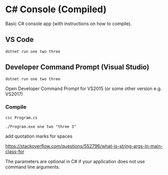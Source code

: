 # C# Console (Compiled)

Basic C# console app (with instructions on how to compile).

## VS Code

`dotnet run one two three`

## Developer Command Prompt (Visual Studio)

`dotnet run one two three`

Open Developer Command Prompt for VS2015 (or some other version e.g. VS2017)

### Compile

`csc Program.cs`

`./Program.exe one two "three 3"`

add quotation marks for spaces

https://stackoverflow.com/questions/552796/what-is-string-args-in-main-class-for

The parameters are optional in C# if your application does not use command line arguments.
